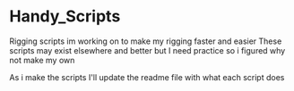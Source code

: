 # Handy_Scripts
Rigging scripts im working on to make my rigging faster and easier
These scripts may exist elsewhere and better but I need practice so i figured why not make my own

As i make the scripts I'll update the readme file with what each script does
